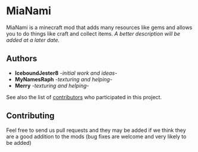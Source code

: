# MiaNami

MiaNami is a minecraft mod that adds many resources like gems and allows you to do things like craft and collect items.
*A better description will be added at a later date.*


## Authors

* **IceboundJester8** -*initial work and ideas*-
* **MyNamesRaph** -*texturing and helping*-
* **Merry** -*texturing and helping*-

See also the list of [contributors](https://github.com/Iceboundjester8/MiaNami/contributors) who participated in this project.

## Contributing

Feel free to send us pull requests and they may be added if we think they are a good addition to the mods (bug fixes are welcome and very likely to be added)